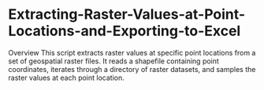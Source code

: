 # Extracting-Raster-Values-at-Point-Locations-and-Exporting-to-Excel
Overview  This script extracts raster values at specific point locations from a set of geospatial raster files. It reads a shapefile containing point coordinates, iterates through a directory of raster datasets, and samples the raster values at each point location. 
